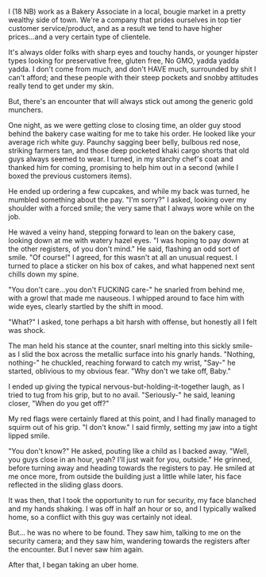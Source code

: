 I (18 NB) work as a Bakery Associate in a local, bougie market in a pretty wealthy side of town. We're a company that prides ourselves in top tier customer service/product, and as a result we tend to have higher prices...and a very certain type of clientele. 

It's always older folks with sharp eyes and touchy hands, or younger hipster types looking for preservative free, gluten free, No GMO, yadda yadda yadda. 
I don't come from much, and don't HAVE much, surrounded by shit I can't afford; and these people with their steep pockets and snobby attitudes really tend to get under my skin.

But, there's an encounter that will always stick out among the generic gold munchers.

One night, as we were getting close to closing time, an older guy stood behind the bakery case waiting for me to take his order. He looked like your average rich white guy. Paunchy sagging beer belly, bulbous red nose, striking farmers tan, and those deep pocketed khaki cargo shorts that old guys always seemed to wear. 
I turned, in my starchy chef's coat and thanked him for coming, promising to help him out in a second (while I boxed the previous customers items). 

He ended up ordering a few cupcakes, and while my back was turned, he mumbled something about the pay.
"I'm sorry?" I asked, looking over my shoulder with a forced smile; the very same that I always wore while on the job. 

He waved a veiny hand, stepping forward to lean on the bakery case, looking down at me with watery hazel eyes. "I was hoping to pay down at the other registers, of you don't mind." He said, flashing an odd sort of smile.
"Of course!" I agreed, for this wasn't at all an unusual request. I turned to place a sticker on his box of cakes, and what happened next sent chills down my spine.

"You don't care...you don't FUCKING care-" he snarled from behind me, with a growl that made me nauseous.
I whipped around to face him with wide eyes, clearly startled by the shift in mood. 

"What?" I asked, tone perhaps a bit harsh with offense, but honestly all I felt was shock.

The man held his stance at the counter, snarl melting into this sickly smile- as I slid the box across the metallic surface into his gnarly hands.
"Nothing, nothing-" he chuckled, reaching forward to catch my wrist, "Say-" he started, oblivious to my obvious fear.
"Why don't we take off, Baby."

I ended up giving the typical nervous-but-holding-it-together laugh, as I tried to tug from his grip, but to no avail.
"Seriously-" he said, leaning closer, "When do you get off?" 

My red flags were certainly flared at this point, and I had finally managed to squirm out of his grip. "I don't know." I said firmly, setting my jaw into a tight lipped smile.

"You don't know?" He asked, pouting like a child as I backed away. "Well, you guys close in an hour, yeah? I'll just wait for you, outside." He grinned, before turning away and heading towards the registers to pay.
He smiled at me once more, from outside the building just a little while later, his face reflected in the sliding glass doors. 

It was then, that I took the opportunity to run for security, my face blanched and my hands shaking. 
I was off in half an hour or so, and I typically walked home, so a conflict with this guy was certainly not ideal. 

But... he was no where to be found. They saw him, talking to me on the security camera; and they saw him, wandering towards the registers after the encounter. 
But I never saw him again.

After that, I began taking an uber home.